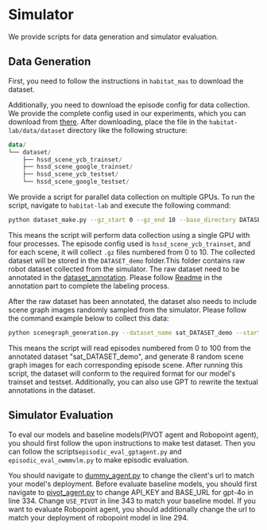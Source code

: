 # Simulator 

We provide scripts for data generation and simulator evaluation.

## Data Generation

First, you need to follow the instructions in `habitat_mas` to download the dataset.

Additionally, you need to download the episode config for data collection. We provide the complete config used in our experiments, which you can download from [there](https://drive.google.com/drive/folders/1FIvCu28nRcz_tSsMLbii3pigFwLtwUQU?usp=sharing). After downloading, place the file in the `habitat-lab/data/dataset` directory like the following structure:
```kotlin
data/
└── dataset/
    ├── hssd_scene_ycb_trainset/
    ├── hssd_scene_google_trainset/
    ├── hssd_scene_ycb_testset/
    └── hssd_scene_google_testset/

```

We provide a script for parallel data collection on multiple GPUs. To run the script, navigate to `habitat-lab` and execute the following command:

```bash
python dataset_make.py --gz_start 0 --gz_end 10 --base_directory DATASET_demo --process_num 4 --gpu_number 1 --scene_dataset_dir hssd_scene_ycb_trainset
```

This means the script will perform data collection using a single GPU with four processes. The episode config used is `hssd_scene_ycb_trainset`, and for each scene, it will collect `.gz` files numbered from 0 to 10. The collected dataset will be stored in the `DATASET_demo` folder.This folder contains raw robot dataset collected from the simulator. The raw dataset need to be annotated in the [dataset_annotation](../dataset_annotation). Please follow [Readme](../dataset_annotation/README.md) in the annotation part to complete the labeling process.

After the raw dataset has been annotated, the dataset also needs to include scene graph images randomly sampled from the simulator. Please follow the command example below to collect this data:

```bash
python scenegraph_generation.py --dataset_name sat_DATASET_demo --start_dir 0 --end_dir 100 --gpu_num 1
```

This means the script will read episodes numbered from 0 to 100 from the annotated dataset "sat_DATASET_demo", and generate 8 random scene graph images for each corresponding episode scene. After running this script, the dataset will conform to the required format for our model's trainset and testset. Additionally, you can also use GPT to rewrite the textual annotations in the dataset.


## Simulator Evaluation 

To eval our models and baseline models(PIVOT agent and Robopoint agent), you should first follow the upon instructions to make test dataset. Then you can follow the scripts`episodic_eval_gptagent.py` and `episodic_eval_owmmvlm.py` to make episodic evaluation.

You should navigate to [dummy_agent.py](habitat-lab/habitat-mas/habitat_mas/agents/dummy_agent.py) to change the client's url to match your model's deployment. Before evaluate baseline models, you should first navigate to [pivot_agent.py](habitat-lab/habitat-mas/habitat_mas/agents/pivot_agent.py) to change API_KEY and BASE_URL for gpt-4o in line 334. Change `USE_PIVOT` in line 343 to match your baseline model. If you want to evaluate Robopoint agent, you should additionally change the url to match your deployment of robopoint model in line 294.

